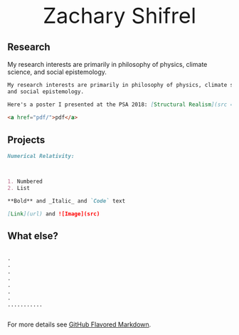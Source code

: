 <center><font size="50">Zachary Shifrel</font></center>


## Research
My research interests are primarily in philosophy of physics, climate science, and social epistemology.
```markdown
My research interests are primarily in philosophy of physics, climate science, 
and social epistemology. 

Here's a poster I presented at the PSA 2018: [Structural Realism](src = https://drive.google.com/file/d/15Sy7E3FPuADUNg7Ir8AZpS0IM2pwMSoo/view?usp=sharing)
      
<a href="pdf/">pdf</a>


```


## Projects
```markdown
Numerical Relativity:



1. Numbered
2. List

**Bold** and _Italic_ and `Code` text

[Link](url) and ![Image](src)
```

## What else?
```markdown

.
.
.
.
.
.
.
...........



```


For more details see [GitHub Flavored Markdown](https://guides.github.com/features/mastering-markdown/).

